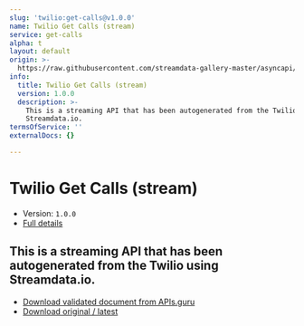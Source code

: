 ```yaml
---
slug: 'twilio:get-calls@v1.0.0'
name: Twilio Get Calls (stream)
service: get-calls
alpha: t
layout: default
origin: >-
  https://raw.githubusercontent.com/streamdata-gallery-master/asyncapi/master/_listings/twilio/twilio-get-calls-stream-async.md
info:
  title: Twilio Get Calls (stream)
  version: 1.0.0
  description: >-
    This is a streaming API that has been autogenerated from the Twilio using
    Streamdata.io.
termsOfService: ''
externalDocs: {}

---
```

# Twilio Get Calls (stream)

* Version: `1.0.0`
* [Full details](../html/twilio:get-calls@v1.0.0.html)



## This is a streaming API that has been autogenerated from the Twilio using Streamdata.io.



* [Download validated document from APIs.guru](https://raw.githubusercontent.com/APIs-guru/asyncapi-directory/master/docs/APIs/twilio%3Aget-calls%40v1.0.0.yaml)
* [Download original / latest](https://raw.githubusercontent.com/streamdata-gallery-master/asyncapi/master/_listings/twilio/twilio-get-calls-stream-async.md)

<script type="application/ld+json">
{
  "@context": "http://schema.org/",
  "@type": "WebAPI",
  "description": "This is a streaming API that has been autogenerated from the Twilio using Streamdata.io.",
  "documentation": "",

  "name": "Twilio Get Calls (stream)"
}
</script>
